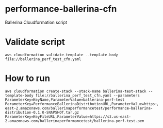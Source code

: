 # performance-ballerina-cfn
Ballerina Cloudformation script

# Validate script

    aws cloudformation validate-template --template-body file://ballerina_perf_test_cfn.yaml

# How to run

    aws cloudformation create-stack --stack-name ballerina-test-stack --template-body file://ballerina_perf_test_cfn.yaml --parameters ParameterKey=KeyName,ParameterValue=ballerina-perf-test ParameterKey=PerformanceBallerinaDistributionURL,ParameterValue=https://s3.us-east-2.amazonaws.com/ballerinaperformancetest/performance-ballerina-distribution-0.1.0-SNAPSHOT.tar.gz ParameterKey=KeyFileURL,ParameterValue=https://s3.us-east-2.amazonaws.com/ballerinaperformancetest/ballerina-perf-test.pem
